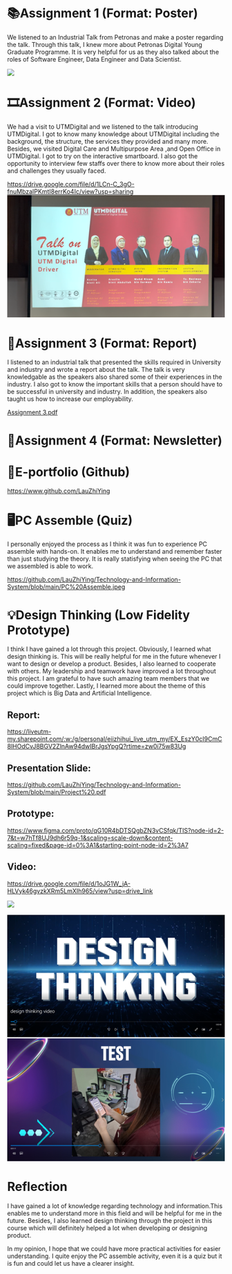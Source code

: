 # 📚Assignment 1 (Format: Poster)

We listened to an Industrial Talk from Petronas and make a poster regarding the talk. Through this talk, I knew more about Petronas Digital Young Graduate Programme. It is very helpful for us as they also talked about the roles of Software Engineer, Data Engineer and Data Scientist. 

  ![](https://github.com/LauZhiYing/Technology-and-Information-System/blob/main/Industrial%20talk%20PETRONAS%20Digital%20YGP.jpg)

# 🎞️Assignment 2 (Format: Video) 

We had a visit to UTMDigital and we listened to the talk introducing UTMDigital. I got to know many knowledge about UTMDigital including the background, the structure, the services they provided and many more. Besides, we visited Digital Care and Multipurpose Area ,and Open Office in UTMDigital. I got to try on the interactive smartboard. I also got the opportunity to interview few staffs over there to know more about their roles and challenges they usually faced.

https://drive.google.com/file/d/1LCn-C_3gO-fnuMbzaIPKmtI8errKo4Ic/view?usp=sharing
![](https://github.com/LauZhiYing/Technology-and-Information-System/blob/main/Assignment%202.png)

# 📑Assignment 3 (Format: Report) 

I listened to an industrial talk that presented the skills required in University and industry and wrote a report about the talk. The talk is very knowledgable as the speakers also shared some of their experiences in the industry. I also got to know the important skills that a person should have to be successful in university and industry. In addition, the speakers also taught us how to increase our employability. 

[Assignment 3.pdf](https://github.com/LauZhiYing/Technology-and-Information-System/blob/main/Assignment%203.pdf)

# 📰Assignment 4 (Format: Newsletter)
# 🪪E-portfolio (Github)

https://www.github.com/LauZhiYing

# 🖥️PC Assemble (Quiz)

I personally enjoyed the process as I think it was fun to experience PC assemble with hands-on. It enables me to understand and remember faster than just studying the theory. It is really statisfying when seeing the PC that we assembled is able to work. 

https://github.com/LauZhiYing/Technology-and-Information-System/blob/main/PC%20Assemble.jpeg

# 💡Design Thinking (Low Fidelity Prototype)

I think I have gained a lot through this project. Obviously, I learned what design thinking is. This will be really helpful for me in the future whenever I want to design or develop a product. Besides, I also learned to cooperate with others. My leadership and teamwork have improved a lot throughout this project. I am grateful to have such amazing team members that we could improve together. Lastly, I learned more about the theme of this project which is Big Data and Artificial Intelligence.

## Report:
https://liveutm-my.sharepoint.com/:w:/g/personal/eiizhihui_live_utm_my/EX_EszY0cI9CmC8lHOdCvJ8BGV2ZlnAw94dwIBrJgsYpgQ?rtime=zw0i75w83Ug
## Presentation Slide:
https://github.com/LauZhiYing/Technology-and-Information-System/blob/main/Project%20.pdf
## Prototype:
https://www.figma.com/proto/qG10R4bDTSQgbZN3vCSfqk/TIS?node-id=2-7&t=w7hTf8UJ9dh6r59q-1&scaling=scale-down&content-scaling=fixed&page-id=0%3A1&starting-point-node-id=2%3A7

## Video:
https://drive.google.com/file/d/1oJG1W_jA-HLVyk46gvzkXRm5LmXIh965/view?usp=drive_link

![](https://github.com/LauZhiYing/Technology-and-Information-System/blob/main/Design%20Thinking.png)

![](https://github.com/LauZhiYing/Technology-and-Information-System/blob/main/Design%20Thinking%20(1).png)
![](https://github.com/LauZhiYing/Technology-and-Information-System/blob/main/Assignment%202(1).png)


# Reflection
I have gained a lot of knowledge regarding technology and information.This enables me to understand more in this field and will be helpful for me in the future. Besides, I also learned design thinking through the project in this course which will definitely helped a lot when developing or designing product.

In my opinion, I hope that we could have more practical activities for easier understanding. I quite enjoy the PC assemble activity, even it is a quiz but it is fun and could let us have a clearer insight.
